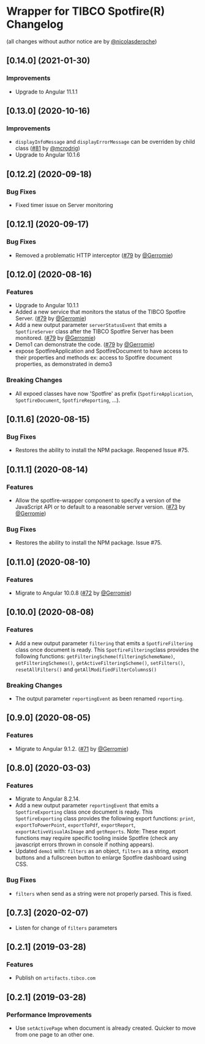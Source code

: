 Wrapper for TIBCO Spotfire(R) Changelog
===

(all changes without author notice are by [@nicolasderoche](https://github.com/nicolasderoche))

<a name="0.14.0"></a>
## [0.14.0] (2021-01-30)

### Improvements
 * Upgrade to Angular 11.1.1


<a name="0.13.0"></a>
## [0.13.0] (2020-10-16)

### Improvements
 * `displayInfoMessage` and `displayErrorMessage` can be overriden by child class ([#81](https://github.com/TIBCOSoftware/spotfire-wrapper/pull/82) by [@mcrodrig](https://github.com/mcrodrig)) 
 * Upgrade to Angular 10.1.6

<a name="0.12.2"></a>
## [0.12.2] (2020-09-18)

### Bug Fixes
 * Fixed timer issue on Server monitoring

<a name="0.12.1"></a>
## [0.12.1] (2020-09-17)

### Bug Fixes
 * Removed a problematic HTTP interceptor ([#79](https://github.com/TIBCOSoftware/spotfire-wrapper/pull/79) by [@Gerromie](https://github.com/Gerromie))

<a name="0.12.0"></a>
## [0.12.0] (2020-08-16)

### Features
 * Upgrade to Angular 10.1.1
 * Added a new service that monitors the status of the TIBCO Spotfire Server. ([#79](https://github.com/TIBCOSoftware/spotfire-wrapper/pull/79) by [@Gerromie](https://github.com/Gerromie))
 * Add a new output parameter `serverStatusEvent` that emits a `SpotfireServer` class after the TIBCO Spotfire Server has been monitored. ([#79](https://github.com/TIBCOSoftware/spotfire-wrapper/pull/79) by [@Gerromie](https://github.com/Gerromie))
 * Demo1 can demonstrate the code. ([#79](https://github.com/TIBCOSoftware/spotfire-wrapper/pull/79) by [@Gerromie](https://github.com/Gerromie))
 * expose SpotfireApplication and SpotfireDocument to have access to their properties and methods 
   ex: access to Spotfire document properties, as demonstrated in demo3

### Breaking Changes
 * All expoed classes have now 'Spotfire' as prefix (`SpotfireApplication`, `SpotfireDocument`, `SpotfireReporting`, ...).

<a name="0.11.6"></a>
## [0.11.6] (2020-08-15)

### Bug Fixes
 * Restores the ability to install the NPM package. Reopened Issue #75.

<a name="0.11.1"></a>
## [0.11.1] (2020-08-14)

### Features
 * Allow the spotfire-wrapper component to specify a version of the JavaScript API or to default to a reasonable server version. ([#73](https://github.com/TIBCOSoftware/spotfire-wrapper/pull/73) by [@Gerromie](https://github.com/Gerromie))

### Bug Fixes
 * Restores the ability to install the NPM package. Issue #75.

<a name="0.11.0"></a>
## [0.11.0] (2020-08-10)

### Features
 * Migrate to Angular 10.0.8 ([#72](https://github.com/TIBCOSoftware/spotfire-wrapper/pull/72) by [@Gerromie](https://github.com/Gerromie))

<a name="0.10.0"></a>
## [0.10.0] (2020-08-08)

### Features
 * Add a new output parameter `filtering` that emits a `SpotfireFiltering` class  once document is ready.
   This `SpotfireFiltering`class provides the following functions: `getFilteringScheme(filteringSchemeName)`, `getFilteringSchemes()`, `getActiveFilteringScheme()`, `setFilters()`, `resetAllFilters()` and `getAllModifiedFilterColumns$()`

### Breaking Changes
 * The output parameter `reportingEvent` as been renamed `reporting`.

<a name="0.9.0"></a>
## [0.9.0] (2020-08-05)

### Features
 * Migrate to Angular 9.1.2. ([#71](https://github.com/TIBCOSoftware/spotfire-wrapper/pull/71) by [@Gerromie](https://github.com/Gerromie))

<a name="0.8.0"></a>
## [0.8.0] (2020-03-03)

### Features
 * Migrate to Angular 8.2.14.
 * Add a new output parameter `reportingEvent` that emits a `SpotfireExporting` class once document is ready.
   This `SpotfireExporting` class provides the following export functions: `print`, `exportToPowerPoint`, `exportToPdf`, `exportReport`, `exportActiveVisualAsImage` and `getReports`. Note: These export functions may require specific tooling inside Spotfire (check any javascript errors thrown in console if nothing appears).
 * Updated `demo1` with: `filters` as an object, `filters` as a string, export buttons and a fullscreen button to enlarge Spotfire dashboard using CSS.
### Bug Fixes
 * `filters` when send as a string were not properly parsed. This is fixed.

<a name="0.7.3"></a>
## [0.7.3] (2020-02-07)
 * Listen for change of `filters` parameters

<a name="0.2.1"></a>
## [0.2.1] (2019-03-28)

### Features
 * Publish on `artifacts.tibco.com`

<a name="0.1.0"></a>
## [0.2.1] (2019-03-28)

### Performance Improvements
 * Use `setActivePage` when document is already created. Quicker to move from one page to an other one.
